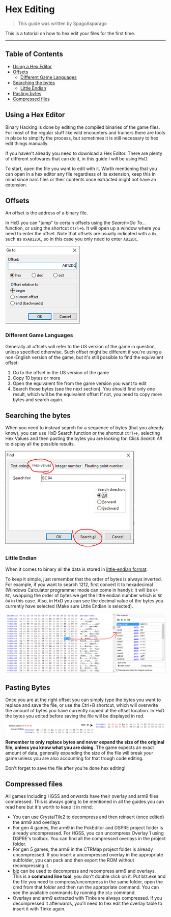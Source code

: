# Hex Editing
> This guide was written by SpagoAsparago

This is a tutorial on how to hex edit your files for the first time.

--- 
## Table of Contents
* [Using a Hex Editor](#section)
* [Offsets](#section-2)
   * [Different Game Languages](#subsection)
* [Searching the bytes](#section-3)
  * [Little Endian](#subsection-2)
* [Pasting bytes](#section-4)
* [Compressed files](#section-5)

## Using a Hex Editor

Binary Hacking is done by editing the compiled binaries of the game files. 
For most of the regular stuff like wild encounters and trainers there are tools in place to simplify the process, but sometimes it is still necessary to hex edit things manually.

If you haven't already you need to download a Hex Editor. There are plenty of different softwares that can do it, in this guide I will be using HxD.

To start, open the file you want to edit with it. Worth mentioning that you can open in a hex editor any file regardless of its extension, keep this in mind since narc files or their contents once extracted might not have an extension.

## Offsets

An offset is the address of a binary file.

In HxD you can "jump" to certain offsets using the *Search>Go To...* function, or using the shortcut `Ctrl+G`. It will open up a window where you need to enter the offset. Note that offsets are usually indicated with a `0x`, such as `0xAB12DC`, so in this case you only need to enter `AB12DC`.

![](resources/hexoffset.PNG)

### Different Game Languages
Generally all offsets will refer to the US version of the game in question, unless specified otherwise. Such offset might be different if you're using a non-English version of the game, but it's still possible to find the equivalent offset:

1) Go to the offset in the US version of the game
2) Copy 10 bytes or more
3) Open the equivalent file from the game version you want to edit
4) Search those bytes (see the next section). You should find only one result, which will be the equivalent offset If not, you need to copy more bytes and search again.

## Searching the bytes

When you need to instead search for a sequence of bytes (that you already know), you can use HxD Search function or the shortcut `Ctrl+F`, selecting Hex Values and then pasting the bytes you are looking for. 
Click *Search All* to display all the possible results.

![](resources/hexsearch.PNG)

### Little Endian

When it comes to binary all the data is stored in [little-endian format](https://thebittheories.com/little-endian-vs-big-endian-b4046c63e1f2):

To keep it simple, just remember that the order of bytes is always inverted. For example, if you want to search 1212, first convert it to hexadecimal (Windows Calculator programmer mode can come in handy): it will be `04 BC`, swapping the order of bytes we get the little endian number which is `BC 04` in this case.
Also, in HxD you can see the decimal value of the bytes you currently have selected (Make sure Little Endian is selected).

![](resources/hexconversion.PNG)

## Pasting Bytes

Once you are at the right offset you can simply type the bytes you want to replace and save the file, or use the Ctrl+B shortcut, which will overwrite the amount of bytes you have currently copied at the offset location. In HxD the bytes you edited before saving the file will be displayed in red.

![](resources/hexpaste.PNG)

**Remember to only replace bytes and never expand the size of the original file, unless you know what you are doing**.
The game expects an exact amount of data, generally expanding the size of the file will break your game unless you are also accounting for that trough code editing.

Don't forget to save the file after you're done hex editing!

## Compressed files
All games including HGSS and onwards have their overlay and arm9 files compressed. This is always going to be mentioned in all the guides you can read here but it's worth to keep it in mind:

* You can use CrystalTile2 to decompress and then reinsert (once edited) the arm9 and overlays
* For gen 4 games, the arm9 in the PokEditor and DSPRE project folder is already uncompressed. For HGSS, you can uncompress Overlay 1 using DSPRE's toolbox. You can find all the compressed overlays in the project folder.
* For gen 5 games, the arm9 in the CTRMap project folder is already uncompressed. If you insert a uncompressed overlay in the appropriate subfolder, you can pack and then export the ROM without recompressing it.
* [blz](https://www.romhacking.net/utilities/826/) can be used to decompress and recompress arm9 and overlays. This is a **command line tool**, you don't double click on it. Put blz.exe and the file you need to compress/uncompress in the same folder, open the cmd from that folder and then run the appropriate command. You can see the available commands by running the `blz` command.
* Overlays and arm9 extracted with Tinke are always compressed. If you decompressed it afterwards, you'll need to hex edit the overlay table to insert it with Tinke again.

